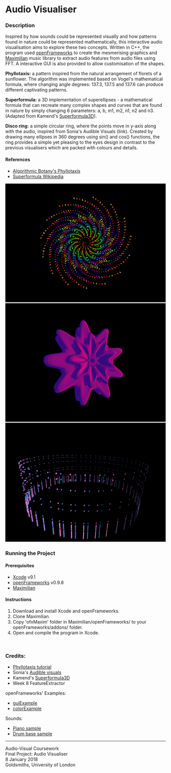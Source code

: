 # Audio Visualiser

### Description
Inspired by how sounds could be represented visually and how patterns found in nature could be represented mathematically, this interactive audio visualisation aims to explore these two concepts. Written in C++, the program used [openFrameworks](http://openframeworks.cc/download/) to create the mesmerising graphics and [Maximilian](https://github.com/micknoise/Maximilian) music library to extract audio features from audio files using FFT. A interactive GUI is also provided to allow customisation of the shapes.

**Phyllotaxis:** a pattern inspired from the natural arrangement of florets of a sunflower. The algorithm was implemented based on Vogel's mathematical formula, where changing angle degrees: 137.3, 137.5 and 137.6 can produce different captivating patterns.
	
**Superformula:** a 3D implementation of superellipses - a mathematical formula that can recreate many complex shapes and curves that are found in nature by simply changing 6 parameters: a, b, m1, m2, n1, n2 and n3.  
(Adapted from Kamend's [Superformula3D](https://github.com/kamend/Superformula3d)).

**Disco ring:** a simple circular ring, where the points move in y-axis along with the audio, inspired from Sonia's Audible Visuals (link). Created by drawing many ellipses in 360 degrees using sin() and cos() functions, the ring provides a simple yet pleasing to the eyes design in contrast to the previous visualisers which are packed with colours and details.

#### References
- [Algorithmic Botany's Phyllotaxis](http://algorithmicbotany.org/papers/abop/abop-ch4.pdf)
- [Superformula Wikipedia](https://en.wikipedia.org/wiki/Superformula)

![screenshot](bin/data/screenshots/phyllotaxis.png)
![screenshot](bin/data/screenshots/superformula.png)
![screenshot](bin/data/screenshots/ring.png)

### Running the Project
#### Prerequisites
- [Xcode](https://itunes.apple.com/us/app/xcode/id497799835?mt=12) v9.1 
- [openFrameworks](http://openframeworks.cc/download/) v0.9.8
- [Maximilian](https://github.com/micknoise/Maximilian)

#### Instructions
1. Download and install Xcode and openFrameworks.
2. Clone Maximilian.
3. Copy 'ofxMaxim' folder in Maximilian/openFrameworks/ to your openFrameworks/addons/ folder.
4. Open and compile the program in Xcode.

<br>

### Credits:
- [Phyllotaxis tutorial](https://www.youtube.com/watch?v=KWoJgHFYWxY)
- Sonia's [Audible visuals](https://soniaboller.github.io/audible-visuals/)
- Kamend's [Superformula3D](https://github.com/kamend/Superformula3d)
- Week 8 FeatureExtractor

openFrameworks' Examples:
- [guiExample](https://github.com/openframeworks/openFrameworks/tree/master/examples/gui/guiExample)
- [colorExample](https://github.com/openframeworks/openFrameworks/tree/master/examples/graphics/colorExample)

Sounds:
- [Piano sample](https://freesound.org/people/Lemoncreme/sounds/186942/)
- [Drum base sample](https://freesound.org/people/Snapper4298/sounds/156680/)

---
Audio-Visual Coursework  
Final Project: Audio Visualiser  
8 January 2018  
Goldsmiths, University of London
